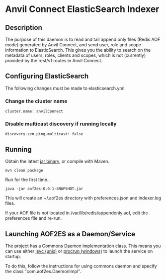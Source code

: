 # Anvil Connect ElasticSearch Indexer

## Description

The purpose of this daemon is to read and tail append only files (Redis AOF mode) generated by Anvil Connect, and send user, role and scope information to ElasticSearch. This gives you the ability to search on the metadata of users, roles, clients and scopes, which is not (currently) provided by the rest/v1 routes in Anvil Connect.

## Configuring ElasticSearch

The following changes must be made to elasticsearch.yml:

### Change the cluster name

```
cluster.name: anvilConnect
```

### Disable multicast discovery if running locally

```
discovery.zen.ping.multicast: false
```

## Running

Obtain the latest [jar binary](https://github.com/cavyio/anvil-aof2es-indexer/blob/todoinsertlinkhere), or compile with Maven.

```
mvn clean package
```

Run for the first time..

```
java -jar aof2es-0.0.1-SNAPSHOT.jar
```

This will create an ~/.aof2es directory with preferences.json and indexer.log files.

If your AOF file is not located in /var/lib/redis/appendonly.aof, edit the preferences file and re-run.

## Launching AOF2ES as a Daemon/Service

The project has a Commons Daemon implementation class. This means you can use either [jsvc (unix)](https://commons.apache.org/proper/commons-daemon/jsvc.html) or [procrun (windows)](http://yensee.com/web/creating-windows-service-using-apache-commons-daemon-and-calling-from-spring-schedular/) to launch the service on startup.

To do this, follow the instructions for using commons daemon and specify the class "com.aof2es.DaemonImpl".
